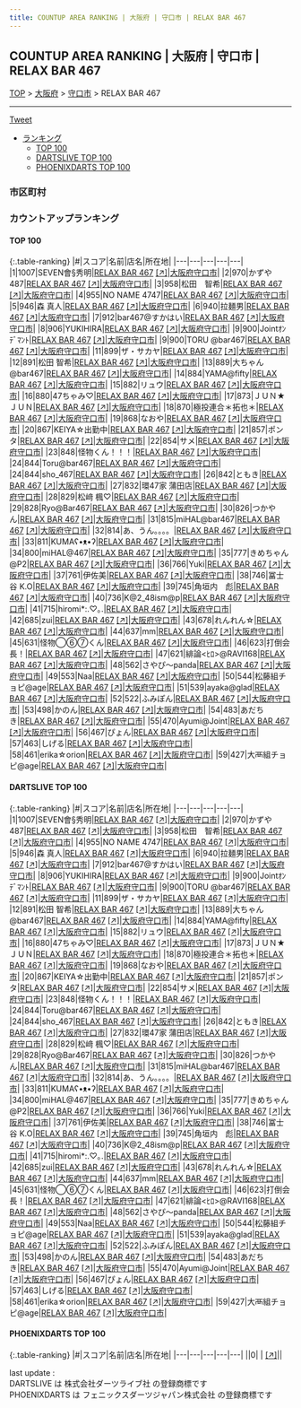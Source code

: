 ```yaml
---
title: COUNTUP AREA RANKING | 大阪府 | 守口市 | RELAX BAR 467
---
```

## COUNTUP AREA RANKING | 大阪府 | 守口市 | RELAX BAR 467

[TOP](/darts/rank/) > [大阪府](/darts/rank/大阪府/) > [守口市](/darts/rank/大阪府/守口市/) > RELAX BAR 467

___

<a href="https://twitter.com/share?ref_src=twsrc%5Etfw" data-text="COUNTUP AREA RANKING | 大阪府守口市RELAX BAR 467" class="twitter-share-button" data-hashtags="DARTSLIVE,PHOENIXDARTS,darts,ダーツ" data-show-count="false">Tweet</a>

* [ランキング](#カウントアップランキング)
    * [TOP 100](#top-100)
    * [DARTSLIVE TOP 100](#dartslive-top-100)
    * [PHOENIXDARTS TOP 100](#phoenixdarts-top-100)

### 市区町村

<ul>

</ul>

### カウントアップランキング

#### TOP 100



{:.table-ranking}
|#|スコア|名前|店名|所在地|
|---|---|---|---|---|
|1|1007|<span class="rank-name-dl">SEVEN會§秀明</span>|<a href="/darts/rank/shops/e6c1eb586efac68b0d9b047a20a7ba1e.html">RELAX BAR 467</a> <a href="https://search.dartslive.com/jp/shop/e6c1eb586efac68b0d9b047a20a7ba1e">[↗]</a>|<a href="/darts/rank/大阪府/守口市">大阪府守口市</a>|
|2|970|<span class="rank-name-dl">かずや487</span>|<a href="/darts/rank/shops/e6c1eb586efac68b0d9b047a20a7ba1e.html">RELAX BAR 467</a> <a href="https://search.dartslive.com/jp/shop/e6c1eb586efac68b0d9b047a20a7ba1e">[↗]</a>|<a href="/darts/rank/大阪府/守口市">大阪府守口市</a>|
|3|958|<span class="rank-name-dl">松田　智希</span>|<a href="/darts/rank/shops/e6c1eb586efac68b0d9b047a20a7ba1e.html">RELAX BAR 467</a> <a href="https://search.dartslive.com/jp/shop/e6c1eb586efac68b0d9b047a20a7ba1e">[↗]</a>|<a href="/darts/rank/大阪府/守口市">大阪府守口市</a>|
|4|955|<span class="rank-name-dl">NO NAME 4747</span>|<a href="/darts/rank/shops/e6c1eb586efac68b0d9b047a20a7ba1e.html">RELAX BAR 467</a> <a href="https://search.dartslive.com/jp/shop/e6c1eb586efac68b0d9b047a20a7ba1e">[↗]</a>|<a href="/darts/rank/大阪府/守口市">大阪府守口市</a>|
|5|946|<span class="rank-name-dl">森 真人</span>|<a href="/darts/rank/shops/e6c1eb586efac68b0d9b047a20a7ba1e.html">RELAX BAR 467</a> <a href="https://search.dartslive.com/jp/shop/e6c1eb586efac68b0d9b047a20a7ba1e">[↗]</a>|<a href="/darts/rank/大阪府/守口市">大阪府守口市</a>|
|6|940|<span class="rank-name-dl">拉麺男</span>|<a href="/darts/rank/shops/e6c1eb586efac68b0d9b047a20a7ba1e.html">RELAX BAR 467</a> <a href="https://search.dartslive.com/jp/shop/e6c1eb586efac68b0d9b047a20a7ba1e">[↗]</a>|<a href="/darts/rank/大阪府/守口市">大阪府守口市</a>|
|7|912|<span class="rank-name-dl">bar467@すかはい</span>|<a href="/darts/rank/shops/e6c1eb586efac68b0d9b047a20a7ba1e.html">RELAX BAR 467</a> <a href="https://search.dartslive.com/jp/shop/e6c1eb586efac68b0d9b047a20a7ba1e">[↗]</a>|<a href="/darts/rank/大阪府/守口市">大阪府守口市</a>|
|8|906|<span class="rank-name-dl">YUKIHIRA</span>|<a href="/darts/rank/shops/e6c1eb586efac68b0d9b047a20a7ba1e.html">RELAX BAR 467</a> <a href="https://search.dartslive.com/jp/shop/e6c1eb586efac68b0d9b047a20a7ba1e">[↗]</a>|<a href="/darts/rank/大阪府/守口市">大阪府守口市</a>|
|9|900|<span class="rank-name-dl">Jointｵﾝﾃﾞﾏﾝﾄ</span>|<a href="/darts/rank/shops/e6c1eb586efac68b0d9b047a20a7ba1e.html">RELAX BAR 467</a> <a href="https://search.dartslive.com/jp/shop/e6c1eb586efac68b0d9b047a20a7ba1e">[↗]</a>|<a href="/darts/rank/大阪府/守口市">大阪府守口市</a>|
|9|900|<span class="rank-name-dl">TORU @bar467</span>|<a href="/darts/rank/shops/e6c1eb586efac68b0d9b047a20a7ba1e.html">RELAX BAR 467</a> <a href="https://search.dartslive.com/jp/shop/e6c1eb586efac68b0d9b047a20a7ba1e">[↗]</a>|<a href="/darts/rank/大阪府/守口市">大阪府守口市</a>|
|11|899|<span class="rank-name-dl">ザ・サカヤ</span>|<a href="/darts/rank/shops/e6c1eb586efac68b0d9b047a20a7ba1e.html">RELAX BAR 467</a> <a href="https://search.dartslive.com/jp/shop/e6c1eb586efac68b0d9b047a20a7ba1e">[↗]</a>|<a href="/darts/rank/大阪府/守口市">大阪府守口市</a>|
|12|891|<span class="rank-name-dl">松田 智希</span>|<a href="/darts/rank/shops/e6c1eb586efac68b0d9b047a20a7ba1e.html">RELAX BAR 467</a> <a href="https://search.dartslive.com/jp/shop/e6c1eb586efac68b0d9b047a20a7ba1e">[↗]</a>|<a href="/darts/rank/大阪府/守口市">大阪府守口市</a>|
|13|889|<span class="rank-name-dl">大ちゃん@bar467</span>|<a href="/darts/rank/shops/e6c1eb586efac68b0d9b047a20a7ba1e.html">RELAX BAR 467</a> <a href="https://search.dartslive.com/jp/shop/e6c1eb586efac68b0d9b047a20a7ba1e">[↗]</a>|<a href="/darts/rank/大阪府/守口市">大阪府守口市</a>|
|14|884|<span class="rank-name-dl">YAMA@fifty</span>|<a href="/darts/rank/shops/e6c1eb586efac68b0d9b047a20a7ba1e.html">RELAX BAR 467</a> <a href="https://search.dartslive.com/jp/shop/e6c1eb586efac68b0d9b047a20a7ba1e">[↗]</a>|<a href="/darts/rank/大阪府/守口市">大阪府守口市</a>|
|15|882|<span class="rank-name-dl">リュウ</span>|<a href="/darts/rank/shops/e6c1eb586efac68b0d9b047a20a7ba1e.html">RELAX BAR 467</a> <a href="https://search.dartslive.com/jp/shop/e6c1eb586efac68b0d9b047a20a7ba1e">[↗]</a>|<a href="/darts/rank/大阪府/守口市">大阪府守口市</a>|
|16|880|<span class="rank-name-dl">47ちゃみ♡</span>|<a href="/darts/rank/shops/e6c1eb586efac68b0d9b047a20a7ba1e.html">RELAX BAR 467</a> <a href="https://search.dartslive.com/jp/shop/e6c1eb586efac68b0d9b047a20a7ba1e">[↗]</a>|<a href="/darts/rank/大阪府/守口市">大阪府守口市</a>|
|17|873|<span class="rank-name-dl">ＪＵＮ★ＪＵＮ</span>|<a href="/darts/rank/shops/e6c1eb586efac68b0d9b047a20a7ba1e.html">RELAX BAR 467</a> <a href="https://search.dartslive.com/jp/shop/e6c1eb586efac68b0d9b047a20a7ba1e">[↗]</a>|<a href="/darts/rank/大阪府/守口市">大阪府守口市</a>|
|18|870|<span class="rank-name-dl">極投連合＊拓也＊</span>|<a href="/darts/rank/shops/e6c1eb586efac68b0d9b047a20a7ba1e.html">RELAX BAR 467</a> <a href="https://search.dartslive.com/jp/shop/e6c1eb586efac68b0d9b047a20a7ba1e">[↗]</a>|<a href="/darts/rank/大阪府/守口市">大阪府守口市</a>|
|19|868|<span class="rank-name-dl">なおや</span>|<a href="/darts/rank/shops/e6c1eb586efac68b0d9b047a20a7ba1e.html">RELAX BAR 467</a> <a href="https://search.dartslive.com/jp/shop/e6c1eb586efac68b0d9b047a20a7ba1e">[↗]</a>|<a href="/darts/rank/大阪府/守口市">大阪府守口市</a>|
|20|867|<span class="rank-name-dl">KEIYA☆出勤中</span>|<a href="/darts/rank/shops/e6c1eb586efac68b0d9b047a20a7ba1e.html">RELAX BAR 467</a> <a href="https://search.dartslive.com/jp/shop/e6c1eb586efac68b0d9b047a20a7ba1e">[↗]</a>|<a href="/darts/rank/大阪府/守口市">大阪府守口市</a>|
|21|857|<span class="rank-name-dl">ポンタ</span>|<a href="/darts/rank/shops/e6c1eb586efac68b0d9b047a20a7ba1e.html">RELAX BAR 467</a> <a href="https://search.dartslive.com/jp/shop/e6c1eb586efac68b0d9b047a20a7ba1e">[↗]</a>|<a href="/darts/rank/大阪府/守口市">大阪府守口市</a>|
|22|854|<span class="rank-name-dl">サメ</span>|<a href="/darts/rank/shops/e6c1eb586efac68b0d9b047a20a7ba1e.html">RELAX BAR 467</a> <a href="https://search.dartslive.com/jp/shop/e6c1eb586efac68b0d9b047a20a7ba1e">[↗]</a>|<a href="/darts/rank/大阪府/守口市">大阪府守口市</a>|
|23|848|<span class="rank-name-dl">怪物くん！！！</span>|<a href="/darts/rank/shops/e6c1eb586efac68b0d9b047a20a7ba1e.html">RELAX BAR 467</a> <a href="https://search.dartslive.com/jp/shop/e6c1eb586efac68b0d9b047a20a7ba1e">[↗]</a>|<a href="/darts/rank/大阪府/守口市">大阪府守口市</a>|
|24|844|<span class="rank-name-dl">Toru@bar467</span>|<a href="/darts/rank/shops/e6c1eb586efac68b0d9b047a20a7ba1e.html">RELAX BAR 467</a> <a href="https://search.dartslive.com/jp/shop/e6c1eb586efac68b0d9b047a20a7ba1e">[↗]</a>|<a href="/darts/rank/大阪府/守口市">大阪府守口市</a>|
|24|844|<span class="rank-name-dl">sho_467</span>|<a href="/darts/rank/shops/e6c1eb586efac68b0d9b047a20a7ba1e.html">RELAX BAR 467</a> <a href="https://search.dartslive.com/jp/shop/e6c1eb586efac68b0d9b047a20a7ba1e">[↗]</a>|<a href="/darts/rank/大阪府/守口市">大阪府守口市</a>|
|26|842|<span class="rank-name-dl">ともき</span>|<a href="/darts/rank/shops/e6c1eb586efac68b0d9b047a20a7ba1e.html">RELAX BAR 467</a> <a href="https://search.dartslive.com/jp/shop/e6c1eb586efac68b0d9b047a20a7ba1e">[↗]</a>|<a href="/darts/rank/大阪府/守口市">大阪府守口市</a>|
|27|832|<span class="rank-name-dl">環47家 蒲田店</span>|<a href="/darts/rank/shops/e6c1eb586efac68b0d9b047a20a7ba1e.html">RELAX BAR 467</a> <a href="https://search.dartslive.com/jp/shop/e6c1eb586efac68b0d9b047a20a7ba1e">[↗]</a>|<a href="/darts/rank/大阪府/守口市">大阪府守口市</a>|
|28|829|<span class="rank-name-dl">松﨑 楓♡‬</span>|<a href="/darts/rank/shops/e6c1eb586efac68b0d9b047a20a7ba1e.html">RELAX BAR 467</a> <a href="https://search.dartslive.com/jp/shop/e6c1eb586efac68b0d9b047a20a7ba1e">[↗]</a>|<a href="/darts/rank/大阪府/守口市">大阪府守口市</a>|
|29|828|<span class="rank-name-dl">Ryo@Bar467</span>|<a href="/darts/rank/shops/e6c1eb586efac68b0d9b047a20a7ba1e.html">RELAX BAR 467</a> <a href="https://search.dartslive.com/jp/shop/e6c1eb586efac68b0d9b047a20a7ba1e">[↗]</a>|<a href="/darts/rank/大阪府/守口市">大阪府守口市</a>|
|30|826|<span class="rank-name-dl">つかやん</span>|<a href="/darts/rank/shops/e6c1eb586efac68b0d9b047a20a7ba1e.html">RELAX BAR 467</a> <a href="https://search.dartslive.com/jp/shop/e6c1eb586efac68b0d9b047a20a7ba1e">[↗]</a>|<a href="/darts/rank/大阪府/守口市">大阪府守口市</a>|
|31|815|<span class="rank-name-dl">miHAL@bar467</span>|<a href="/darts/rank/shops/e6c1eb586efac68b0d9b047a20a7ba1e.html">RELAX BAR 467</a> <a href="https://search.dartslive.com/jp/shop/e6c1eb586efac68b0d9b047a20a7ba1e">[↗]</a>|<a href="/darts/rank/大阪府/守口市">大阪府守口市</a>|
|32|814|<span class="rank-name-dl">あ、うん。。。。</span>|<a href="/darts/rank/shops/e6c1eb586efac68b0d9b047a20a7ba1e.html">RELAX BAR 467</a> <a href="https://search.dartslive.com/jp/shop/e6c1eb586efac68b0d9b047a20a7ba1e">[↗]</a>|<a href="/darts/rank/大阪府/守口市">大阪府守口市</a>|
|33|811|<span class="rank-name-dl">KUMAʕ•ᴥ•ʔ</span>|<a href="/darts/rank/shops/e6c1eb586efac68b0d9b047a20a7ba1e.html">RELAX BAR 467</a> <a href="https://search.dartslive.com/jp/shop/e6c1eb586efac68b0d9b047a20a7ba1e">[↗]</a>|<a href="/darts/rank/大阪府/守口市">大阪府守口市</a>|
|34|800|<span class="rank-name-dl">miHAL@467</span>|<a href="/darts/rank/shops/e6c1eb586efac68b0d9b047a20a7ba1e.html">RELAX BAR 467</a> <a href="https://search.dartslive.com/jp/shop/e6c1eb586efac68b0d9b047a20a7ba1e">[↗]</a>|<a href="/darts/rank/大阪府/守口市">大阪府守口市</a>|
|35|777|<span class="rank-name-dl">きめちゃん@P2</span>|<a href="/darts/rank/shops/e6c1eb586efac68b0d9b047a20a7ba1e.html">RELAX BAR 467</a> <a href="https://search.dartslive.com/jp/shop/e6c1eb586efac68b0d9b047a20a7ba1e">[↗]</a>|<a href="/darts/rank/大阪府/守口市">大阪府守口市</a>|
|36|766|<span class="rank-name-dl">Yuki</span>|<a href="/darts/rank/shops/e6c1eb586efac68b0d9b047a20a7ba1e.html">RELAX BAR 467</a> <a href="https://search.dartslive.com/jp/shop/e6c1eb586efac68b0d9b047a20a7ba1e">[↗]</a>|<a href="/darts/rank/大阪府/守口市">大阪府守口市</a>|
|37|761|<span class="rank-name-dl">伊佐美</span>|<a href="/darts/rank/shops/e6c1eb586efac68b0d9b047a20a7ba1e.html">RELAX BAR 467</a> <a href="https://search.dartslive.com/jp/shop/e6c1eb586efac68b0d9b047a20a7ba1e">[↗]</a>|<a href="/darts/rank/大阪府/守口市">大阪府守口市</a>|
|38|746|<span class="rank-name-dl">冨士谷 K.O</span>|<a href="/darts/rank/shops/e6c1eb586efac68b0d9b047a20a7ba1e.html">RELAX BAR 467</a> <a href="https://search.dartslive.com/jp/shop/e6c1eb586efac68b0d9b047a20a7ba1e">[↗]</a>|<a href="/darts/rank/大阪府/守口市">大阪府守口市</a>|
|39|745|<span class="rank-name-dl">角垣内　彪</span>|<a href="/darts/rank/shops/e6c1eb586efac68b0d9b047a20a7ba1e.html">RELAX BAR 467</a> <a href="https://search.dartslive.com/jp/shop/e6c1eb586efac68b0d9b047a20a7ba1e">[↗]</a>|<a href="/darts/rank/大阪府/守口市">大阪府守口市</a>|
|40|736|<span class="rank-name-dl">K@2_48ism@p</span>|<a href="/darts/rank/shops/e6c1eb586efac68b0d9b047a20a7ba1e.html">RELAX BAR 467</a> <a href="https://search.dartslive.com/jp/shop/e6c1eb586efac68b0d9b047a20a7ba1e">[↗]</a>|<a href="/darts/rank/大阪府/守口市">大阪府守口市</a>|
|41|715|<span class="rank-name-dl">hiromi*:.♡｡.</span>|<a href="/darts/rank/shops/e6c1eb586efac68b0d9b047a20a7ba1e.html">RELAX BAR 467</a> <a href="https://search.dartslive.com/jp/shop/e6c1eb586efac68b0d9b047a20a7ba1e">[↗]</a>|<a href="/darts/rank/大阪府/守口市">大阪府守口市</a>|
|42|685|<span class="rank-name-dl">zui</span>|<a href="/darts/rank/shops/e6c1eb586efac68b0d9b047a20a7ba1e.html">RELAX BAR 467</a> <a href="https://search.dartslive.com/jp/shop/e6c1eb586efac68b0d9b047a20a7ba1e">[↗]</a>|<a href="/darts/rank/大阪府/守口市">大阪府守口市</a>|
|43|678|<span class="rank-name-dl">れんれん☆</span>|<a href="/darts/rank/shops/e6c1eb586efac68b0d9b047a20a7ba1e.html">RELAX BAR 467</a> <a href="https://search.dartslive.com/jp/shop/e6c1eb586efac68b0d9b047a20a7ba1e">[↗]</a>|<a href="/darts/rank/大阪府/守口市">大阪府守口市</a>|
|44|637|<span class="rank-name-dl">mm</span>|<a href="/darts/rank/shops/e6c1eb586efac68b0d9b047a20a7ba1e.html">RELAX BAR 467</a> <a href="https://search.dartslive.com/jp/shop/e6c1eb586efac68b0d9b047a20a7ba1e">[↗]</a>|<a href="/darts/rank/大阪府/守口市">大阪府守口市</a>|
|45|631|<span class="rank-name-dl">怪物◯⑥⑦くん</span>|<a href="/darts/rank/shops/e6c1eb586efac68b0d9b047a20a7ba1e.html">RELAX BAR 467</a> <a href="https://search.dartslive.com/jp/shop/e6c1eb586efac68b0d9b047a20a7ba1e">[↗]</a>|<a href="/darts/rank/大阪府/守口市">大阪府守口市</a>|
|46|623|<span class="rank-name-dl">打倒会長！</span>|<a href="/darts/rank/shops/e6c1eb586efac68b0d9b047a20a7ba1e.html">RELAX BAR 467</a> <a href="https://search.dartslive.com/jp/shop/e6c1eb586efac68b0d9b047a20a7ba1e">[↗]</a>|<a href="/darts/rank/大阪府/守口市">大阪府守口市</a>|
|47|621|<span class="rank-name-dl">緋論&lt;ﾋﾛ&gt;@RAVI168</span>|<a href="/darts/rank/shops/e6c1eb586efac68b0d9b047a20a7ba1e.html">RELAX BAR 467</a> <a href="https://search.dartslive.com/jp/shop/e6c1eb586efac68b0d9b047a20a7ba1e">[↗]</a>|<a href="/darts/rank/大阪府/守口市">大阪府守口市</a>|
|48|562|<span class="rank-name-dl">さやぴ〜panda</span>|<a href="/darts/rank/shops/e6c1eb586efac68b0d9b047a20a7ba1e.html">RELAX BAR 467</a> <a href="https://search.dartslive.com/jp/shop/e6c1eb586efac68b0d9b047a20a7ba1e">[↗]</a>|<a href="/darts/rank/大阪府/守口市">大阪府守口市</a>|
|49|553|<span class="rank-name-dl">Naa</span>|<a href="/darts/rank/shops/e6c1eb586efac68b0d9b047a20a7ba1e.html">RELAX BAR 467</a> <a href="https://search.dartslive.com/jp/shop/e6c1eb586efac68b0d9b047a20a7ba1e">[↗]</a>|<a href="/darts/rank/大阪府/守口市">大阪府守口市</a>|
|50|544|<span class="rank-name-dl">松藤組チョピ@age</span>|<a href="/darts/rank/shops/e6c1eb586efac68b0d9b047a20a7ba1e.html">RELAX BAR 467</a> <a href="https://search.dartslive.com/jp/shop/e6c1eb586efac68b0d9b047a20a7ba1e">[↗]</a>|<a href="/darts/rank/大阪府/守口市">大阪府守口市</a>|
|51|539|<span class="rank-name-dl">ayaka@glad</span>|<a href="/darts/rank/shops/e6c1eb586efac68b0d9b047a20a7ba1e.html">RELAX BAR 467</a> <a href="https://search.dartslive.com/jp/shop/e6c1eb586efac68b0d9b047a20a7ba1e">[↗]</a>|<a href="/darts/rank/大阪府/守口市">大阪府守口市</a>|
|52|522|<span class="rank-name-dl">ふみぽん</span>|<a href="/darts/rank/shops/e6c1eb586efac68b0d9b047a20a7ba1e.html">RELAX BAR 467</a> <a href="https://search.dartslive.com/jp/shop/e6c1eb586efac68b0d9b047a20a7ba1e">[↗]</a>|<a href="/darts/rank/大阪府/守口市">大阪府守口市</a>|
|53|498|<span class="rank-name-dl">かのん</span>|<a href="/darts/rank/shops/e6c1eb586efac68b0d9b047a20a7ba1e.html">RELAX BAR 467</a> <a href="https://search.dartslive.com/jp/shop/e6c1eb586efac68b0d9b047a20a7ba1e">[↗]</a>|<a href="/darts/rank/大阪府/守口市">大阪府守口市</a>|
|54|483|<span class="rank-name-dl">あだちき</span>|<a href="/darts/rank/shops/e6c1eb586efac68b0d9b047a20a7ba1e.html">RELAX BAR 467</a> <a href="https://search.dartslive.com/jp/shop/e6c1eb586efac68b0d9b047a20a7ba1e">[↗]</a>|<a href="/darts/rank/大阪府/守口市">大阪府守口市</a>|
|55|470|<span class="rank-name-dl">Ayumi@Joint</span>|<a href="/darts/rank/shops/e6c1eb586efac68b0d9b047a20a7ba1e.html">RELAX BAR 467</a> <a href="https://search.dartslive.com/jp/shop/e6c1eb586efac68b0d9b047a20a7ba1e">[↗]</a>|<a href="/darts/rank/大阪府/守口市">大阪府守口市</a>|
|56|467|<span class="rank-name-dl">ぴょん</span>|<a href="/darts/rank/shops/e6c1eb586efac68b0d9b047a20a7ba1e.html">RELAX BAR 467</a> <a href="https://search.dartslive.com/jp/shop/e6c1eb586efac68b0d9b047a20a7ba1e">[↗]</a>|<a href="/darts/rank/大阪府/守口市">大阪府守口市</a>|
|57|463|<span class="rank-name-dl">しげる</span>|<a href="/darts/rank/shops/e6c1eb586efac68b0d9b047a20a7ba1e.html">RELAX BAR 467</a> <a href="https://search.dartslive.com/jp/shop/e6c1eb586efac68b0d9b047a20a7ba1e">[↗]</a>|<a href="/darts/rank/大阪府/守口市">大阪府守口市</a>|
|58|461|<span class="rank-name-dl">erika☆orion</span>|<a href="/darts/rank/shops/e6c1eb586efac68b0d9b047a20a7ba1e.html">RELAX BAR 467</a> <a href="https://search.dartslive.com/jp/shop/e6c1eb586efac68b0d9b047a20a7ba1e">[↗]</a>|<a href="/darts/rank/大阪府/守口市">大阪府守口市</a>|
|59|427|<span class="rank-name-dl">大襾組チョピ@age</span>|<a href="/darts/rank/shops/e6c1eb586efac68b0d9b047a20a7ba1e.html">RELAX BAR 467</a> <a href="https://search.dartslive.com/jp/shop/e6c1eb586efac68b0d9b047a20a7ba1e">[↗]</a>|<a href="/darts/rank/大阪府/守口市">大阪府守口市</a>|


#### DARTSLIVE TOP 100



{:.table-ranking}
|#|スコア|名前|店名|所在地|
|---|---|---|---|---|
|1|1007|<span class="rank-name-dl">SEVEN會§秀明</span>|<a href="/darts/rank/shops/e6c1eb586efac68b0d9b047a20a7ba1e.html">RELAX BAR 467</a> <a href="https://search.dartslive.com/jp/shop/e6c1eb586efac68b0d9b047a20a7ba1e">[↗]</a>|<a href="/darts/rank/大阪府/守口市">大阪府守口市</a>|
|2|970|<span class="rank-name-dl">かずや487</span>|<a href="/darts/rank/shops/e6c1eb586efac68b0d9b047a20a7ba1e.html">RELAX BAR 467</a> <a href="https://search.dartslive.com/jp/shop/e6c1eb586efac68b0d9b047a20a7ba1e">[↗]</a>|<a href="/darts/rank/大阪府/守口市">大阪府守口市</a>|
|3|958|<span class="rank-name-dl">松田　智希</span>|<a href="/darts/rank/shops/e6c1eb586efac68b0d9b047a20a7ba1e.html">RELAX BAR 467</a> <a href="https://search.dartslive.com/jp/shop/e6c1eb586efac68b0d9b047a20a7ba1e">[↗]</a>|<a href="/darts/rank/大阪府/守口市">大阪府守口市</a>|
|4|955|<span class="rank-name-dl">NO NAME 4747</span>|<a href="/darts/rank/shops/e6c1eb586efac68b0d9b047a20a7ba1e.html">RELAX BAR 467</a> <a href="https://search.dartslive.com/jp/shop/e6c1eb586efac68b0d9b047a20a7ba1e">[↗]</a>|<a href="/darts/rank/大阪府/守口市">大阪府守口市</a>|
|5|946|<span class="rank-name-dl">森 真人</span>|<a href="/darts/rank/shops/e6c1eb586efac68b0d9b047a20a7ba1e.html">RELAX BAR 467</a> <a href="https://search.dartslive.com/jp/shop/e6c1eb586efac68b0d9b047a20a7ba1e">[↗]</a>|<a href="/darts/rank/大阪府/守口市">大阪府守口市</a>|
|6|940|<span class="rank-name-dl">拉麺男</span>|<a href="/darts/rank/shops/e6c1eb586efac68b0d9b047a20a7ba1e.html">RELAX BAR 467</a> <a href="https://search.dartslive.com/jp/shop/e6c1eb586efac68b0d9b047a20a7ba1e">[↗]</a>|<a href="/darts/rank/大阪府/守口市">大阪府守口市</a>|
|7|912|<span class="rank-name-dl">bar467@すかはい</span>|<a href="/darts/rank/shops/e6c1eb586efac68b0d9b047a20a7ba1e.html">RELAX BAR 467</a> <a href="https://search.dartslive.com/jp/shop/e6c1eb586efac68b0d9b047a20a7ba1e">[↗]</a>|<a href="/darts/rank/大阪府/守口市">大阪府守口市</a>|
|8|906|<span class="rank-name-dl">YUKIHIRA</span>|<a href="/darts/rank/shops/e6c1eb586efac68b0d9b047a20a7ba1e.html">RELAX BAR 467</a> <a href="https://search.dartslive.com/jp/shop/e6c1eb586efac68b0d9b047a20a7ba1e">[↗]</a>|<a href="/darts/rank/大阪府/守口市">大阪府守口市</a>|
|9|900|<span class="rank-name-dl">Jointｵﾝﾃﾞﾏﾝﾄ</span>|<a href="/darts/rank/shops/e6c1eb586efac68b0d9b047a20a7ba1e.html">RELAX BAR 467</a> <a href="https://search.dartslive.com/jp/shop/e6c1eb586efac68b0d9b047a20a7ba1e">[↗]</a>|<a href="/darts/rank/大阪府/守口市">大阪府守口市</a>|
|9|900|<span class="rank-name-dl">TORU @bar467</span>|<a href="/darts/rank/shops/e6c1eb586efac68b0d9b047a20a7ba1e.html">RELAX BAR 467</a> <a href="https://search.dartslive.com/jp/shop/e6c1eb586efac68b0d9b047a20a7ba1e">[↗]</a>|<a href="/darts/rank/大阪府/守口市">大阪府守口市</a>|
|11|899|<span class="rank-name-dl">ザ・サカヤ</span>|<a href="/darts/rank/shops/e6c1eb586efac68b0d9b047a20a7ba1e.html">RELAX BAR 467</a> <a href="https://search.dartslive.com/jp/shop/e6c1eb586efac68b0d9b047a20a7ba1e">[↗]</a>|<a href="/darts/rank/大阪府/守口市">大阪府守口市</a>|
|12|891|<span class="rank-name-dl">松田 智希</span>|<a href="/darts/rank/shops/e6c1eb586efac68b0d9b047a20a7ba1e.html">RELAX BAR 467</a> <a href="https://search.dartslive.com/jp/shop/e6c1eb586efac68b0d9b047a20a7ba1e">[↗]</a>|<a href="/darts/rank/大阪府/守口市">大阪府守口市</a>|
|13|889|<span class="rank-name-dl">大ちゃん@bar467</span>|<a href="/darts/rank/shops/e6c1eb586efac68b0d9b047a20a7ba1e.html">RELAX BAR 467</a> <a href="https://search.dartslive.com/jp/shop/e6c1eb586efac68b0d9b047a20a7ba1e">[↗]</a>|<a href="/darts/rank/大阪府/守口市">大阪府守口市</a>|
|14|884|<span class="rank-name-dl">YAMA@fifty</span>|<a href="/darts/rank/shops/e6c1eb586efac68b0d9b047a20a7ba1e.html">RELAX BAR 467</a> <a href="https://search.dartslive.com/jp/shop/e6c1eb586efac68b0d9b047a20a7ba1e">[↗]</a>|<a href="/darts/rank/大阪府/守口市">大阪府守口市</a>|
|15|882|<span class="rank-name-dl">リュウ</span>|<a href="/darts/rank/shops/e6c1eb586efac68b0d9b047a20a7ba1e.html">RELAX BAR 467</a> <a href="https://search.dartslive.com/jp/shop/e6c1eb586efac68b0d9b047a20a7ba1e">[↗]</a>|<a href="/darts/rank/大阪府/守口市">大阪府守口市</a>|
|16|880|<span class="rank-name-dl">47ちゃみ♡</span>|<a href="/darts/rank/shops/e6c1eb586efac68b0d9b047a20a7ba1e.html">RELAX BAR 467</a> <a href="https://search.dartslive.com/jp/shop/e6c1eb586efac68b0d9b047a20a7ba1e">[↗]</a>|<a href="/darts/rank/大阪府/守口市">大阪府守口市</a>|
|17|873|<span class="rank-name-dl">ＪＵＮ★ＪＵＮ</span>|<a href="/darts/rank/shops/e6c1eb586efac68b0d9b047a20a7ba1e.html">RELAX BAR 467</a> <a href="https://search.dartslive.com/jp/shop/e6c1eb586efac68b0d9b047a20a7ba1e">[↗]</a>|<a href="/darts/rank/大阪府/守口市">大阪府守口市</a>|
|18|870|<span class="rank-name-dl">極投連合＊拓也＊</span>|<a href="/darts/rank/shops/e6c1eb586efac68b0d9b047a20a7ba1e.html">RELAX BAR 467</a> <a href="https://search.dartslive.com/jp/shop/e6c1eb586efac68b0d9b047a20a7ba1e">[↗]</a>|<a href="/darts/rank/大阪府/守口市">大阪府守口市</a>|
|19|868|<span class="rank-name-dl">なおや</span>|<a href="/darts/rank/shops/e6c1eb586efac68b0d9b047a20a7ba1e.html">RELAX BAR 467</a> <a href="https://search.dartslive.com/jp/shop/e6c1eb586efac68b0d9b047a20a7ba1e">[↗]</a>|<a href="/darts/rank/大阪府/守口市">大阪府守口市</a>|
|20|867|<span class="rank-name-dl">KEIYA☆出勤中</span>|<a href="/darts/rank/shops/e6c1eb586efac68b0d9b047a20a7ba1e.html">RELAX BAR 467</a> <a href="https://search.dartslive.com/jp/shop/e6c1eb586efac68b0d9b047a20a7ba1e">[↗]</a>|<a href="/darts/rank/大阪府/守口市">大阪府守口市</a>|
|21|857|<span class="rank-name-dl">ポンタ</span>|<a href="/darts/rank/shops/e6c1eb586efac68b0d9b047a20a7ba1e.html">RELAX BAR 467</a> <a href="https://search.dartslive.com/jp/shop/e6c1eb586efac68b0d9b047a20a7ba1e">[↗]</a>|<a href="/darts/rank/大阪府/守口市">大阪府守口市</a>|
|22|854|<span class="rank-name-dl">サメ</span>|<a href="/darts/rank/shops/e6c1eb586efac68b0d9b047a20a7ba1e.html">RELAX BAR 467</a> <a href="https://search.dartslive.com/jp/shop/e6c1eb586efac68b0d9b047a20a7ba1e">[↗]</a>|<a href="/darts/rank/大阪府/守口市">大阪府守口市</a>|
|23|848|<span class="rank-name-dl">怪物くん！！！</span>|<a href="/darts/rank/shops/e6c1eb586efac68b0d9b047a20a7ba1e.html">RELAX BAR 467</a> <a href="https://search.dartslive.com/jp/shop/e6c1eb586efac68b0d9b047a20a7ba1e">[↗]</a>|<a href="/darts/rank/大阪府/守口市">大阪府守口市</a>|
|24|844|<span class="rank-name-dl">Toru@bar467</span>|<a href="/darts/rank/shops/e6c1eb586efac68b0d9b047a20a7ba1e.html">RELAX BAR 467</a> <a href="https://search.dartslive.com/jp/shop/e6c1eb586efac68b0d9b047a20a7ba1e">[↗]</a>|<a href="/darts/rank/大阪府/守口市">大阪府守口市</a>|
|24|844|<span class="rank-name-dl">sho_467</span>|<a href="/darts/rank/shops/e6c1eb586efac68b0d9b047a20a7ba1e.html">RELAX BAR 467</a> <a href="https://search.dartslive.com/jp/shop/e6c1eb586efac68b0d9b047a20a7ba1e">[↗]</a>|<a href="/darts/rank/大阪府/守口市">大阪府守口市</a>|
|26|842|<span class="rank-name-dl">ともき</span>|<a href="/darts/rank/shops/e6c1eb586efac68b0d9b047a20a7ba1e.html">RELAX BAR 467</a> <a href="https://search.dartslive.com/jp/shop/e6c1eb586efac68b0d9b047a20a7ba1e">[↗]</a>|<a href="/darts/rank/大阪府/守口市">大阪府守口市</a>|
|27|832|<span class="rank-name-dl">環47家 蒲田店</span>|<a href="/darts/rank/shops/e6c1eb586efac68b0d9b047a20a7ba1e.html">RELAX BAR 467</a> <a href="https://search.dartslive.com/jp/shop/e6c1eb586efac68b0d9b047a20a7ba1e">[↗]</a>|<a href="/darts/rank/大阪府/守口市">大阪府守口市</a>|
|28|829|<span class="rank-name-dl">松﨑 楓♡‬</span>|<a href="/darts/rank/shops/e6c1eb586efac68b0d9b047a20a7ba1e.html">RELAX BAR 467</a> <a href="https://search.dartslive.com/jp/shop/e6c1eb586efac68b0d9b047a20a7ba1e">[↗]</a>|<a href="/darts/rank/大阪府/守口市">大阪府守口市</a>|
|29|828|<span class="rank-name-dl">Ryo@Bar467</span>|<a href="/darts/rank/shops/e6c1eb586efac68b0d9b047a20a7ba1e.html">RELAX BAR 467</a> <a href="https://search.dartslive.com/jp/shop/e6c1eb586efac68b0d9b047a20a7ba1e">[↗]</a>|<a href="/darts/rank/大阪府/守口市">大阪府守口市</a>|
|30|826|<span class="rank-name-dl">つかやん</span>|<a href="/darts/rank/shops/e6c1eb586efac68b0d9b047a20a7ba1e.html">RELAX BAR 467</a> <a href="https://search.dartslive.com/jp/shop/e6c1eb586efac68b0d9b047a20a7ba1e">[↗]</a>|<a href="/darts/rank/大阪府/守口市">大阪府守口市</a>|
|31|815|<span class="rank-name-dl">miHAL@bar467</span>|<a href="/darts/rank/shops/e6c1eb586efac68b0d9b047a20a7ba1e.html">RELAX BAR 467</a> <a href="https://search.dartslive.com/jp/shop/e6c1eb586efac68b0d9b047a20a7ba1e">[↗]</a>|<a href="/darts/rank/大阪府/守口市">大阪府守口市</a>|
|32|814|<span class="rank-name-dl">あ、うん。。。。</span>|<a href="/darts/rank/shops/e6c1eb586efac68b0d9b047a20a7ba1e.html">RELAX BAR 467</a> <a href="https://search.dartslive.com/jp/shop/e6c1eb586efac68b0d9b047a20a7ba1e">[↗]</a>|<a href="/darts/rank/大阪府/守口市">大阪府守口市</a>|
|33|811|<span class="rank-name-dl">KUMAʕ•ᴥ•ʔ</span>|<a href="/darts/rank/shops/e6c1eb586efac68b0d9b047a20a7ba1e.html">RELAX BAR 467</a> <a href="https://search.dartslive.com/jp/shop/e6c1eb586efac68b0d9b047a20a7ba1e">[↗]</a>|<a href="/darts/rank/大阪府/守口市">大阪府守口市</a>|
|34|800|<span class="rank-name-dl">miHAL@467</span>|<a href="/darts/rank/shops/e6c1eb586efac68b0d9b047a20a7ba1e.html">RELAX BAR 467</a> <a href="https://search.dartslive.com/jp/shop/e6c1eb586efac68b0d9b047a20a7ba1e">[↗]</a>|<a href="/darts/rank/大阪府/守口市">大阪府守口市</a>|
|35|777|<span class="rank-name-dl">きめちゃん@P2</span>|<a href="/darts/rank/shops/e6c1eb586efac68b0d9b047a20a7ba1e.html">RELAX BAR 467</a> <a href="https://search.dartslive.com/jp/shop/e6c1eb586efac68b0d9b047a20a7ba1e">[↗]</a>|<a href="/darts/rank/大阪府/守口市">大阪府守口市</a>|
|36|766|<span class="rank-name-dl">Yuki</span>|<a href="/darts/rank/shops/e6c1eb586efac68b0d9b047a20a7ba1e.html">RELAX BAR 467</a> <a href="https://search.dartslive.com/jp/shop/e6c1eb586efac68b0d9b047a20a7ba1e">[↗]</a>|<a href="/darts/rank/大阪府/守口市">大阪府守口市</a>|
|37|761|<span class="rank-name-dl">伊佐美</span>|<a href="/darts/rank/shops/e6c1eb586efac68b0d9b047a20a7ba1e.html">RELAX BAR 467</a> <a href="https://search.dartslive.com/jp/shop/e6c1eb586efac68b0d9b047a20a7ba1e">[↗]</a>|<a href="/darts/rank/大阪府/守口市">大阪府守口市</a>|
|38|746|<span class="rank-name-dl">冨士谷 K.O</span>|<a href="/darts/rank/shops/e6c1eb586efac68b0d9b047a20a7ba1e.html">RELAX BAR 467</a> <a href="https://search.dartslive.com/jp/shop/e6c1eb586efac68b0d9b047a20a7ba1e">[↗]</a>|<a href="/darts/rank/大阪府/守口市">大阪府守口市</a>|
|39|745|<span class="rank-name-dl">角垣内　彪</span>|<a href="/darts/rank/shops/e6c1eb586efac68b0d9b047a20a7ba1e.html">RELAX BAR 467</a> <a href="https://search.dartslive.com/jp/shop/e6c1eb586efac68b0d9b047a20a7ba1e">[↗]</a>|<a href="/darts/rank/大阪府/守口市">大阪府守口市</a>|
|40|736|<span class="rank-name-dl">K@2_48ism@p</span>|<a href="/darts/rank/shops/e6c1eb586efac68b0d9b047a20a7ba1e.html">RELAX BAR 467</a> <a href="https://search.dartslive.com/jp/shop/e6c1eb586efac68b0d9b047a20a7ba1e">[↗]</a>|<a href="/darts/rank/大阪府/守口市">大阪府守口市</a>|
|41|715|<span class="rank-name-dl">hiromi*:.♡｡.</span>|<a href="/darts/rank/shops/e6c1eb586efac68b0d9b047a20a7ba1e.html">RELAX BAR 467</a> <a href="https://search.dartslive.com/jp/shop/e6c1eb586efac68b0d9b047a20a7ba1e">[↗]</a>|<a href="/darts/rank/大阪府/守口市">大阪府守口市</a>|
|42|685|<span class="rank-name-dl">zui</span>|<a href="/darts/rank/shops/e6c1eb586efac68b0d9b047a20a7ba1e.html">RELAX BAR 467</a> <a href="https://search.dartslive.com/jp/shop/e6c1eb586efac68b0d9b047a20a7ba1e">[↗]</a>|<a href="/darts/rank/大阪府/守口市">大阪府守口市</a>|
|43|678|<span class="rank-name-dl">れんれん☆</span>|<a href="/darts/rank/shops/e6c1eb586efac68b0d9b047a20a7ba1e.html">RELAX BAR 467</a> <a href="https://search.dartslive.com/jp/shop/e6c1eb586efac68b0d9b047a20a7ba1e">[↗]</a>|<a href="/darts/rank/大阪府/守口市">大阪府守口市</a>|
|44|637|<span class="rank-name-dl">mm</span>|<a href="/darts/rank/shops/e6c1eb586efac68b0d9b047a20a7ba1e.html">RELAX BAR 467</a> <a href="https://search.dartslive.com/jp/shop/e6c1eb586efac68b0d9b047a20a7ba1e">[↗]</a>|<a href="/darts/rank/大阪府/守口市">大阪府守口市</a>|
|45|631|<span class="rank-name-dl">怪物◯⑥⑦くん</span>|<a href="/darts/rank/shops/e6c1eb586efac68b0d9b047a20a7ba1e.html">RELAX BAR 467</a> <a href="https://search.dartslive.com/jp/shop/e6c1eb586efac68b0d9b047a20a7ba1e">[↗]</a>|<a href="/darts/rank/大阪府/守口市">大阪府守口市</a>|
|46|623|<span class="rank-name-dl">打倒会長！</span>|<a href="/darts/rank/shops/e6c1eb586efac68b0d9b047a20a7ba1e.html">RELAX BAR 467</a> <a href="https://search.dartslive.com/jp/shop/e6c1eb586efac68b0d9b047a20a7ba1e">[↗]</a>|<a href="/darts/rank/大阪府/守口市">大阪府守口市</a>|
|47|621|<span class="rank-name-dl">緋論&lt;ﾋﾛ&gt;@RAVI168</span>|<a href="/darts/rank/shops/e6c1eb586efac68b0d9b047a20a7ba1e.html">RELAX BAR 467</a> <a href="https://search.dartslive.com/jp/shop/e6c1eb586efac68b0d9b047a20a7ba1e">[↗]</a>|<a href="/darts/rank/大阪府/守口市">大阪府守口市</a>|
|48|562|<span class="rank-name-dl">さやぴ〜panda</span>|<a href="/darts/rank/shops/e6c1eb586efac68b0d9b047a20a7ba1e.html">RELAX BAR 467</a> <a href="https://search.dartslive.com/jp/shop/e6c1eb586efac68b0d9b047a20a7ba1e">[↗]</a>|<a href="/darts/rank/大阪府/守口市">大阪府守口市</a>|
|49|553|<span class="rank-name-dl">Naa</span>|<a href="/darts/rank/shops/e6c1eb586efac68b0d9b047a20a7ba1e.html">RELAX BAR 467</a> <a href="https://search.dartslive.com/jp/shop/e6c1eb586efac68b0d9b047a20a7ba1e">[↗]</a>|<a href="/darts/rank/大阪府/守口市">大阪府守口市</a>|
|50|544|<span class="rank-name-dl">松藤組チョピ@age</span>|<a href="/darts/rank/shops/e6c1eb586efac68b0d9b047a20a7ba1e.html">RELAX BAR 467</a> <a href="https://search.dartslive.com/jp/shop/e6c1eb586efac68b0d9b047a20a7ba1e">[↗]</a>|<a href="/darts/rank/大阪府/守口市">大阪府守口市</a>|
|51|539|<span class="rank-name-dl">ayaka@glad</span>|<a href="/darts/rank/shops/e6c1eb586efac68b0d9b047a20a7ba1e.html">RELAX BAR 467</a> <a href="https://search.dartslive.com/jp/shop/e6c1eb586efac68b0d9b047a20a7ba1e">[↗]</a>|<a href="/darts/rank/大阪府/守口市">大阪府守口市</a>|
|52|522|<span class="rank-name-dl">ふみぽん</span>|<a href="/darts/rank/shops/e6c1eb586efac68b0d9b047a20a7ba1e.html">RELAX BAR 467</a> <a href="https://search.dartslive.com/jp/shop/e6c1eb586efac68b0d9b047a20a7ba1e">[↗]</a>|<a href="/darts/rank/大阪府/守口市">大阪府守口市</a>|
|53|498|<span class="rank-name-dl">かのん</span>|<a href="/darts/rank/shops/e6c1eb586efac68b0d9b047a20a7ba1e.html">RELAX BAR 467</a> <a href="https://search.dartslive.com/jp/shop/e6c1eb586efac68b0d9b047a20a7ba1e">[↗]</a>|<a href="/darts/rank/大阪府/守口市">大阪府守口市</a>|
|54|483|<span class="rank-name-dl">あだちき</span>|<a href="/darts/rank/shops/e6c1eb586efac68b0d9b047a20a7ba1e.html">RELAX BAR 467</a> <a href="https://search.dartslive.com/jp/shop/e6c1eb586efac68b0d9b047a20a7ba1e">[↗]</a>|<a href="/darts/rank/大阪府/守口市">大阪府守口市</a>|
|55|470|<span class="rank-name-dl">Ayumi@Joint</span>|<a href="/darts/rank/shops/e6c1eb586efac68b0d9b047a20a7ba1e.html">RELAX BAR 467</a> <a href="https://search.dartslive.com/jp/shop/e6c1eb586efac68b0d9b047a20a7ba1e">[↗]</a>|<a href="/darts/rank/大阪府/守口市">大阪府守口市</a>|
|56|467|<span class="rank-name-dl">ぴょん</span>|<a href="/darts/rank/shops/e6c1eb586efac68b0d9b047a20a7ba1e.html">RELAX BAR 467</a> <a href="https://search.dartslive.com/jp/shop/e6c1eb586efac68b0d9b047a20a7ba1e">[↗]</a>|<a href="/darts/rank/大阪府/守口市">大阪府守口市</a>|
|57|463|<span class="rank-name-dl">しげる</span>|<a href="/darts/rank/shops/e6c1eb586efac68b0d9b047a20a7ba1e.html">RELAX BAR 467</a> <a href="https://search.dartslive.com/jp/shop/e6c1eb586efac68b0d9b047a20a7ba1e">[↗]</a>|<a href="/darts/rank/大阪府/守口市">大阪府守口市</a>|
|58|461|<span class="rank-name-dl">erika☆orion</span>|<a href="/darts/rank/shops/e6c1eb586efac68b0d9b047a20a7ba1e.html">RELAX BAR 467</a> <a href="https://search.dartslive.com/jp/shop/e6c1eb586efac68b0d9b047a20a7ba1e">[↗]</a>|<a href="/darts/rank/大阪府/守口市">大阪府守口市</a>|
|59|427|<span class="rank-name-dl">大襾組チョピ@age</span>|<a href="/darts/rank/shops/e6c1eb586efac68b0d9b047a20a7ba1e.html">RELAX BAR 467</a> <a href="https://search.dartslive.com/jp/shop/e6c1eb586efac68b0d9b047a20a7ba1e">[↗]</a>|<a href="/darts/rank/大阪府/守口市">大阪府守口市</a>|


#### PHOENIXDARTS TOP 100



{:.table-ranking}
|#|スコア|名前|店名|所在地|
|---|---|---|---|---|
||0|<span class="rank-name-dl"> </span>|<a href="/darts/rank/shops/.html"></a> <a href="">[↗]</a>|<a href="/darts/rank//"></a>|


<div class="footer border-top border-gray-light mt-5 pt-3 text-right text-gray">
    last update : <span style="font-weight: italic" id="foot_last_modified"></span><br />
    DARTSLIVE は 株式会社ダーツライブ社 の登録商標です<br />
    PHOENIXDARTS は フェニックスダーツジャパン株式会社 の登録商標です<br />
</div>

<script src="https://cdnjs.cloudflare.com/ajax/libs/jquery.tablesorter/2.31.3/js/jquery.tablesorter.min.js" integrity="sha512-qzgd5cYSZcosqpzpn7zF2ZId8f/8CHmFKZ8j7mU4OUXTNRd5g+ZHBPsgKEwoqxCtdQvExE5LprwwPAgoicguNg==" crossorigin="anonymous" referrerpolicy="no-referrer"></script>
<link rel="stylesheet" href="https://cdnjs.cloudflare.com/ajax/libs/jquery.tablesorter/2.31.3/css/theme.default.min.css" integrity="sha512-wghhOJkjQX0Lh3NSWvNKeZ0ZpNn+SPVXX1Qyc9OCaogADktxrBiBdKGDoqVUOyhStvMBmJQ8ZdMHiR3wuEq8+w==" crossorigin="anonymous" referrerpolicy="no-referrer" />
<script>
$(function() {
    $(".table-ranking").tablesorter({sortList:[[0, 0]]});
    $("#foot_last_modified").text(formatDate(new Date(document.lastModified), 'yyyy-MM-dd HH:mm:ss'));
});
</script>

<script async src="https://platform.twitter.com/widgets.js" charset="utf-8"></script>
